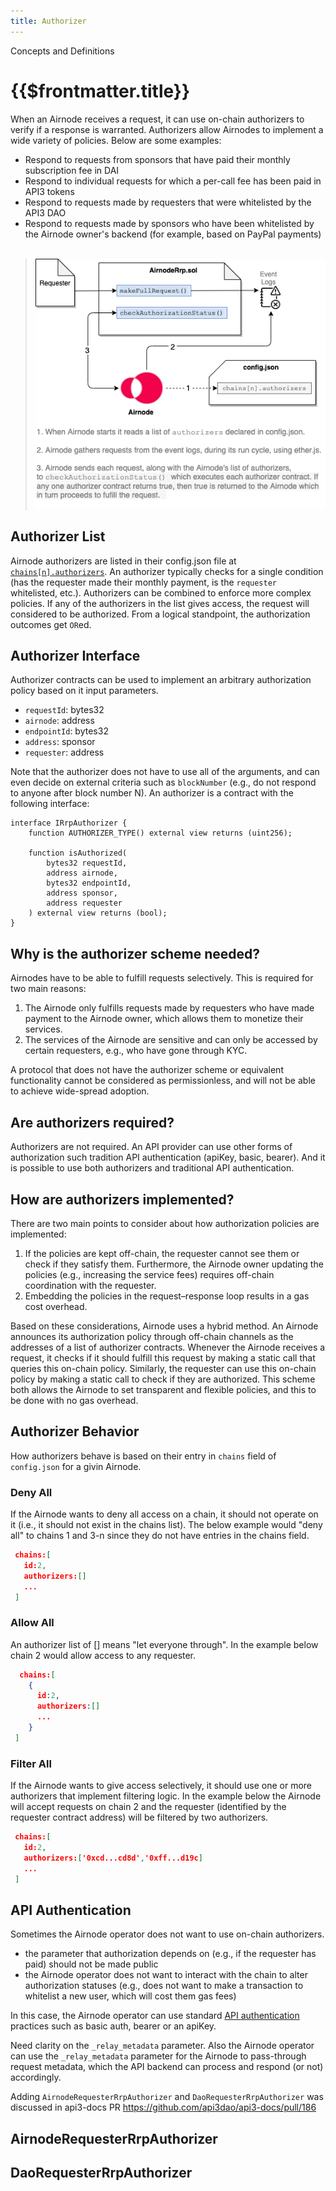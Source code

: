 ```yaml
---
title: Authorizer
---
```

<TitleSpan>Concepts and Definitions</TitleSpan>
# {{$frontmatter.title}}

<TocHeader />
<TOC class="table-of-contents" :include-level="[2,3]" />

When an Airnode receives a request, it can use on-chain authorizers to verify if a response is warranted. Authorizers allow Airnodes to implement a wide variety of policies. Below are some examples:

- Respond to requests from sponsors that have paid their monthly subscription fee in DAI
- Respond to individual requests for which a per-call fee has been paid in API3 tokens
- Respond to requests made by requesters that were whitelisted by the API3 DAO
- Respond to requests made by sponsors who have been whitelisted by the Airnode owner's backend (for example, based on PayPal payments)
<br/><br/>

>![concept-authorizer](../assets/images/concepts-authorizers.png)

## Authorizer List

Airnode authorizers are listed in their config.json file at [`chains[n].authorizers`](../grp-providers/guides/build-an-airnode/configuring-airnode.md#chains). An authorizer typically checks for a single condition (has the requester made their monthly payment, is the `requester` whitelisted, etc.). Authorizers can be combined to enforce more complex policies. If any of the authorizers in the list gives access, the request will considered to be authorized. From a logical standpoint, the authorization outcomes get `OR`ed.

## Authorizer Interface

Authorizer contracts can be used to implement an arbitrary authorization policy based on it input parameters.

- `requestId`: bytes32
- `airnode`: address
- `endpointId`: bytes32
- `address`: sponsor
- `requester`: address

Note that the authorizer does not have to use all of the arguments, and can even decide on external criteria such as `blockNumber` (e.g., do not respond to anyone after block number N). An authorizer is a contract with the following interface:

```solidity
interface IRrpAuthorizer {
    function AUTHORIZER_TYPE() external view returns (uint256);

    function isAuthorized(
        bytes32 requestId,
        address airnode,
        bytes32 endpointId,
        address sponsor,
        address requester
    ) external view returns (bool);
}
```

## Why is the authorizer scheme needed?

Airnodes have to be able to fulfill requests selectively. This is required for two main reasons:

1. The Airnode only fulfills requests made by requesters who have made payment to the Airnode owner, which allows them to monetize their services.
1. The services of the Airnode are sensitive and can only be accessed by certain requesters, e.g., who have gone through KYC.

A protocol that does not have the authorizer scheme or equivalent functionality cannot be considered as permissionless, and will not be able to achieve wide-spread adoption.

## Are authorizers required?

Authorizers are not required. An API provider can use other forms of authorization such tradition API authentication (apiKey, basic, bearer). And it is possible to use both authorizers and traditional API authentication.

## How are authorizers implemented?

There are two main points to consider about how authorization policies are implemented:

1. If the policies are kept off-chain, the requester cannot see them or check if they satisfy them. Furthermore, the Airnode owner updating the policies (e.g., increasing the service fees) requires off-chain coordination with the requester.
2. Embedding the policies in the request–response loop results in a gas cost overhead.

Based on these considerations, Airnode uses a hybrid method. An Airnode announces its authorization policy through off-chain channels as the addresses of a list of authorizer contracts. Whenever the Airnode receives a request, it checks if it should fulfill this request by making a static call that queries this on-chain policy. Similarly, the requester can use this on-chain policy by making a static call to check if they are authorized. This scheme both allows the Airnode to set transparent and flexible policies, and this to be done with no gas overhead.

## Authorizer Behavior

How authorizers behave is based on their entry in `chains` field of `config.json` for a givin Airnode.

### Deny All

If the Airnode wants to deny all access on a chain, it should not operate on it (i.e., it should not exist in the chains list). The below example would "deny all" to chains 1 and 3-n since they do not have entries in the chains field.

```json
 chains:[
   id:2,
   authorizers:[]
   ...
 ]
```

### Allow All

An authorizer list of [] means "let everyone through". In the example below chain 2 would allow access to any requester.

```json
  chains:[
    {
      id:2,
      authorizers:[]
      ...
    }
 ]
```
### Filter All

If the Airnode wants to give access selectively, it should use one or more authorizers that implement filtering logic. In the example below the Airnode will accept requests on chain 2 and the requester (identified by the requester contract address) will be filtered by two authorizers.

```json
 chains:[
   id:2,
   authorizers:['0xcd...cd8d','0xff...d19c]
   ...
 ]
```

## API Authentication

Sometimes the Airnode operator does not want to use on-chain authorizers.

- the parameter that authorization depends on (e.g., if the requester has paid) should not be made public
- the Airnode operator does not want to interact with the chain to alter authorization statuses (e.g., does not want to make a transaction to whitelist a new user, which will cost them gas fees)

In this case, the Airnode operator can use standard [API authentication](api-auth.md) practices such as basic auth, bearer or an apiKey.

<Fix>Need clarity on the <code>_relay_metadata</code> parameter.</Fix>
Also the Airnode operator can use the `_relay_metadata` parameter for the Airnode to pass-through request metadata, which the API backend can process and respond (or not) accordingly.

<Fix>Adding <code>AirnodeRequesterRrpAuthorizer</code> and <code>DaoRequesterRrpAuthorizer</code> was discussed in api3-docs PR https://github.com/api3dao/api3-docs/pull/186</Fix>

## AirnodeRequesterRrpAuthorizer

## DaoRequesterRrpAuthorizer
